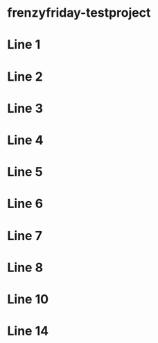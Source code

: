 # frenzyfriday-testproject

# Line 1
# Line 2
# Line 3
# Line 4
# Line 5
# Line 6
# Line 7
# Line 8
# Line 10
# Line 14
